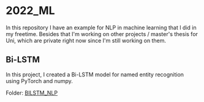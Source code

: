 # 2022_ML

In this repository I have an example for NLP in machine learning that I did in my freetime. Besides that I'm working on other projects / master's thesis for Uni, which are private right now since I'm still working on them.

## Bi-LSTM
In this project, I created a Bi-LSTM model for named entity recognition using PyTorch and numpy.

Folder: [BILSTM_NLP](BILSTM_NLP/)
